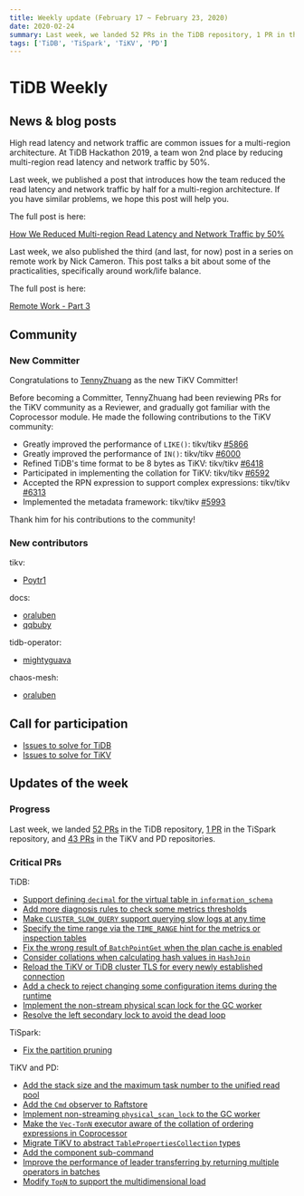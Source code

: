 ```yaml
---
title: Weekly update (February 17 ~ February 23, 2020)
date: 2020-02-24
summary: Last week, we landed 52 PRs in the TiDB repository, 1 PR in the TiSpark repository, and 43 PRs in the TiKV and PD repositories.
tags: ['TiDB', 'TiSpark', 'TiKV', 'PD']
---
```


# TiDB Weekly

## News & blog posts

High read latency and network traffic are common issues for a multi-region architecture. At TiDB Hackathon 2019, a team won 2nd place by reducing multi-region read latency and network traffic by 50%.

Last week, we published a post that introduces how the team reduced the read latency and network traffic by half for a multi-region architecture. If you have similar problems, we hope this post will help you.

The full post is here:

[How We Reduced Multi-region Read Latency and Network Traffic by 50%](https://pingcap.com/blog/how-we-reduced-multi-region-read-latency-and-network-traffic-by-50/)

Last week, we also published the third (and last, for now) post in a series on remote work by Nick Cameron. This post talks a bit about some of the practicalities, specifically around work/life balance.

The full post is here:

[Remote Work - Part 3](https://pingcap.com/blog/remote-work-part-3/)

## Community

### New Committer

Congratulations to [TennyZhuang](https://github.com/TennyZhuang) as the new TiKV Committer!

Before becoming a Committer, TennyZhuang had been reviewing PRs for the TiKV community as a Reviewer, and gradually got familiar with the Coprocessor module. He made the following contributions to the TiKV community:

* Greatly improved the performance of `LIKE()`: tikv/tikv [#5866](https://github.com/tikv/tikv/pull/5866)
* Greatly improved the performance of `IN()`: tikv/tikv [#6000](https://github.com/tikv/tikv/pull/6000)
* Refined TiDB's time format to be 8 bytes as TiKV: tikv/tikv [#6418](https://github.com/tikv/tikv/pull/6418)
* Participated in implementing the collation for TiKV: tikv/tikv [#6592](https://github.com/tikv/tikv/pull/6592)
* Accepted the RPN expression to support complex expressions: tikv/tikv [#6313](https://github.com/tikv/tikv/pull/)
* Implemented the metadata framework: tikv/tikv [#5993](https://github.com/tikv/tikv/pull/5993)

Thank him for his contributions to the community!

### New contributors

tikv:

* [Poytr1](https://github.com/Poytr1)

docs:

* [oraluben](https://github.com/oraluben)
* [qqbuby](https://github.com/qqbuby)

tidb-operator:

* [mightyguava](https://github.com/mightyguava)

chaos-mesh:

* [oraluben](https://github.com/oraluben)

## Call for participation

* [Issues to solve for TiDB](https://github.com/pingcap/tidb/issues?q=is%3Aissue+is%3Aopen+label%3A%22help+wanted%22)
* [Issues to solve for TiKV](https://github.com/tikv/tikv/labels/S%3A%20HelpWanted)

## Updates of the week

### Progress

Last week, we landed [52 PRs](https://github.com/pingcap/tidb/pulls?utf8=%E2%9C%93&q=is%3Apr+is%3Amerged+merged%3A2020-02-17..2020-02-23+) in the TiDB repository, [1 PR](https://github.com/pingcap/tispark/pulls?utf8=%E2%9C%93&q=is%3Apr+is%3Amerged+merged%3A2020-02-17..2020-02-23) in the TiSpark repository, and [43 PRs](https://github.com/search?q=repo%3Atikv%2Ftikv+repo%3Apingcap%2Fpd+is%3Apr+is%3Amerged+merged%3A2020-02-17..2020-02-23&type=Issues) in the TiKV and PD repositories.

### Critical PRs

TiDB:

* [Support defining `decimal` for the virtual table in `information_schema`](https://github.com/pingcap/tidb/pull/14896)
* [Add more diagnosis rules to check some metrics thresholds](https://github.com/pingcap/tidb/pull/14882)
* [Make `CLUSTER_SLOW_QUERY` support querying slow logs at any time](https://github.com/pingcap/tidb/pull/14878)
* [Specify the time range via the `TIME_RANGE` hint for the metrics or inspection tables](https://github.com/pingcap/tidb/pull/14874)
* [Fix the wrong result of `BatchPointGet` when the plan cache is enabled](https://github.com/pingcap/tidb/pull/14855)
* [Consider collations when calculating hash values in `HashJoin`](https://github.com/pingcap/tidb/pull/14836)
* [Reload the TiKV or TiDB cluster TLS for every newly established connection](https://github.com/pingcap/tidb/pull/14833)
* [Add a check to reject changing some configuration items during the runtime](https://github.com/pingcap/tidb/pull/14830)
* [Implement the non-stream physical scan lock for the GC worker](https://github.com/pingcap/tidb/pull/14812)
* [Resolve the left secondary lock to avoid the dead loop](https://github.com/pingcap/tidb/pull/14787)

TiSpark:

* [Fix the partition pruning](https://github.com/pingcap/tispark/pull/1385)

TiKV and PD:

* [Add the stack size and the maximum task number to the unified read pool](https://github.com/tikv/tikv/pull/6597)
* [Add the `Cmd` observer to Raftstore](https://github.com/tikv/tikv/pull/6602)
* [Implement non-streaming `physical_scan_lock` to the GC worker](https://github.com/tikv/tikv/pull/6631)
* [Make the `Vec-TonN` executor aware of the collation of ordering expressions in Coprocessor](https://github.com/tikv/tikv/pull/6608)
* [Migrate TiKV to abstract `TablePropertiesCollection` types](https://github.com/tikv/tikv/pull/6630)
* [Add the component sub-command](https://github.com/pingcap/pd/pull/2092)
* [Improve the performance of leader transferring by returning multiple operators in batches](https://github.com/pingcap/pd/pull/2081)
* [Modify `TopN` to support the multidimensional load](https://github.com/pingcap/pd/pull/2140)
